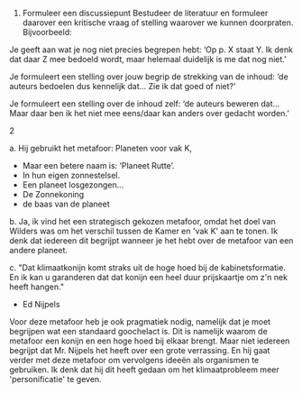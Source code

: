 1. Formuleer een discussiepunt Bestudeer de literatuur en formuleer daarover een kritische vraag of stelling waarover we kunnen doorpraten. Bijvoorbeeld: 

Je geeft aan wat je nog niet precies begrepen hebt: ‘Op p. X staat Y. Ik denk dat daar Z mee bedoeld wordt, maar helemaal duidelijk is me dat nog niet.’ 

Je formuleert een stelling over jouw begrip de strekking van de inhoud: ‘de auteurs bedoelen dus kennelijk dat… Zie ik dat goed of niet?’ 

Je formuleert een stelling over de inhoud zelf: ‘de auteurs beweren dat… Maar daar ben ik het niet mee eens/daar kan anders over gedacht worden.’ 

2 

a.  Hij gebruikt het metafoor: Planeten voor vak K, 
- Maar een betere naam is: ‘Planeet Rutte’.
- In hun eigen zonnestelsel.
- Een planeet losgezongen...
- De Zonnekoning
- de baas van de planeet
 

b. Ja, ik vind het een strategisch gekozen metafoor, omdat het doel van Wilders was om het verschil tussen de Kamer en 'vak K' aan te tonen. Ik denk dat iedereen dit begrijpt wanneer je het hebt over de metafoor van een andere planeet.

c.  "Dat klimaatkonijn komt straks uit de hoge hoed bij de kabinetsformatie. En ik kan u garanderen dat dat konijn een heel duur prijskaartje om z'n nek heeft hangen."
- Ed Nijpels

Voor deze metafoor heb je ook pragmatiek nodig, namelijk dat je moet begrijpen wat een standaard goochelact is. Dit is namelijk waarom de metafoor een konijn en een hoge hoed bij elkaar brengt. Maar niet iedereen begrijpt dat Mr. Nijpels het heeft over een grote verrassing. En hij gaat verder met deze metafoor om vervolgens ideeën als organismen te gebruiken. Ik denk dat hij dit heeft gedaan om het klimaatprobleem meer 'personificatie' te geven.